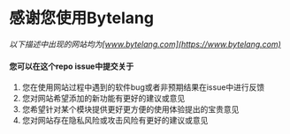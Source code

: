 感谢您使用Bytelang
===

*以下描述中出现的网站均为[www.bytelang.com](https://www.bytelang.com)*


#### 您可以在这个repo issue中提交关于
1. 您在使用网站过程中遇到的软件bug或者非预期结果在issue中进行反馈
2. 您对网站希望添加的新功能有更好的建议或意见
3. 您希望针对某个模块提供更好更方便的使用体验提出的宝贵意见
4. 您对网站存在隐私风险或攻击风险有更好的建议或意见
